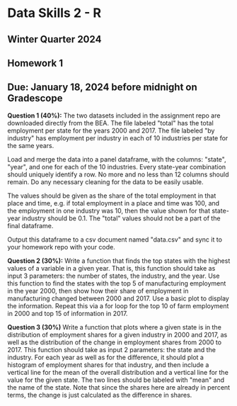 # Data Skills 2 - R
## Winter Quarter 2024

## Homework 1
## Due: January 18, 2024 before midnight on Gradescope

__Question 1 (40%):__ The two datasets included in the assignment repo are downloaded directly from the BEA.  The file labeled "total" has the total employment per state for the years 2000 and 2017.  The file labeled "by industry" has employment per industry in each of 10 industries per state for the same years.

Load and merge the data into a panel dataframe, with the columns: "state", "year", and one for each of the 10 industries.  Every state-year combination should uniquely identify a row.  No more and no less than 12 columns should remain.  Do any necessary cleaning for the data to be easily usable.

The values should be given as the share of the total employment in that place and time, e.g. if total employment in a place and time was 100, and the employment in one industry was 10, then the value shown for that state-year industry should be 0.1.  The "total" values should not be a part of the final dataframe.  

Output this dataframe to a csv document named "data.csv" and sync it to your homework repo with your code.

__Question 2 (30%):__ Write a function that finds the top states with the highest values of a variable in a given year. That is, this function should take as input 3 parameters: the number of states, the industry, and the year. Use this function to find the states with the top 5 of manufacturing employment in the year 2000, then show how their share of employment in manufacturing changed between 2000 and 2017.  Use a basic plot to display the information. Repeat this via a for loop for the top 10 of farm employment in 2000 and top 15 of information in 2017.

__Question 3 (30%)__ Write a function that plots where a given state is in the distribution of employment shares for a given industry in 2000 and 2017, as well as the distribution of the change in employment shares from 2000 to 2017. This function should take as input 2 parameters: the state and the industry. For each year as well as for the difference, it should plot a histogram of employment shares for that industry, and then include a vertical line for the mean of the overall distribution and a vertical line for the value for the given state. The two lines should be labeled with "mean" and the name of the state. Note that since the shares here are already in percent terms, the change is just calculated as the difference in shares.
